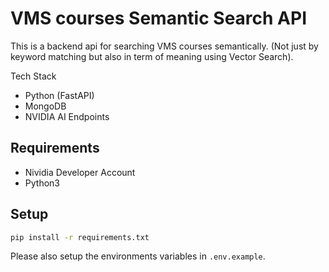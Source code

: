 VMS courses Semantic Search API
===============================

This is a backend api for searching VMS courses semantically. (Not just by keyword matching but also in term of meaning using Vector Search).

Tech Stack
- Python (FastAPI)
- MongoDB
- NVIDIA AI Endpoints

Requirements
------------
- Nividia Developer Account
- Python3

Setup
-----
```bash
pip install -r requirements.txt
```
Please also setup the environments variables in `.env.example`.